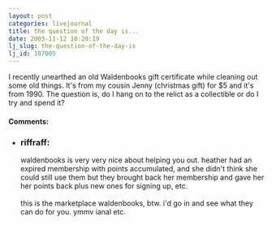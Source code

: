 ```yaml
---
layout: post
categories: livejournal
title: the question of the day is...
date: 2003-11-12 10:20:19
lj_slug: the-question-of-the-day-is
lj_id: 107005
---
```

I recently unearthed an old Waldenbooks gift certificate while cleaning out some old things. It's from my cousin Jenny (christmas gift) for $5 and it's from 1990. The question is, do I hang on to the relict as a collectible or do I try and spend it?


<div id="comments"><h4>Comments:</h4><div class="lj-comments"><ul>
<li><h3>riffraff: </h3>
<a id="comment-145"></a>
<p>waldenbooks is very very nice about helping you out.  heather had an expired membership with points accumulated, and she didn't think she could still use them but they brought back her membership and gave her her points back plus new ones for signing up, etc.<br>
<br>
this is the marketplace waldenbooks, btw.  i'd go in and see what they can do for you.  ymmv ianal etc.</p>
</li>
</ul></div></div>
